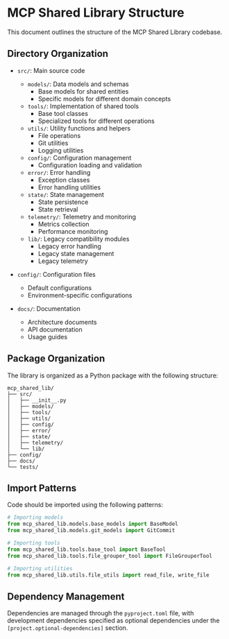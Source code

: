 # MCP Shared Library Structure

This document outlines the structure of the MCP Shared Library codebase.

## Directory Organization

- `src/`: Main source code
  - `models/`: Data models and schemas
    - Base models for shared entities
    - Specific models for different domain concepts
  - `tools/`: Implementation of shared tools
    - Base tool classes
    - Specialized tools for different operations
  - `utils/`: Utility functions and helpers
    - File operations
    - Git utilities
    - Logging utilities
  - `config/`: Configuration management
    - Configuration loading and validation
  - `error/`: Error handling
    - Exception classes
    - Error handling utilities
  - `state/`: State management
    - State persistence
    - State retrieval
  - `telemetry/`: Telemetry and monitoring
    - Metrics collection
    - Performance monitoring
  - `lib/`: Legacy compatibility modules
    - Legacy error handling
    - Legacy state management
    - Legacy telemetry 

- `config/`: Configuration files
  - Default configurations
  - Environment-specific configurations

- `docs/`: Documentation
  - Architecture documents
  - API documentation
  - Usage guides

## Package Organization

The library is organized as a Python package with the following structure:

```
mcp_shared_lib/
├── src/
│   ├── __init__.py
│   ├── models/
│   ├── tools/
│   ├── utils/
│   ├── config/
│   ├── error/
│   ├── state/
│   ├── telemetry/
│   └── lib/
├── config/
├── docs/
└── tests/
```

## Import Patterns

Code should be imported using the following patterns:

```python
# Importing models
from mcp_shared_lib.models.base_models import BaseModel
from mcp_shared_lib.models.git_models import GitCommit

# Importing tools
from mcp_shared_lib.tools.base_tool import BaseTool
from mcp_shared_lib.tools.file_grouper_tool import FileGrouperTool

# Importing utilities
from mcp_shared_lib.utils.file_utils import read_file, write_file
```

## Dependency Management

Dependencies are managed through the `pyproject.toml` file, with development dependencies specified as optional dependencies under the `[project.optional-dependencies]` section.
